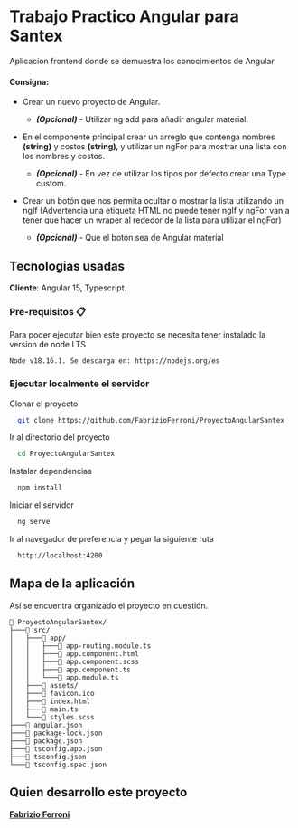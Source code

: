 # Trabajo Practico Angular para Santex

Aplicacion frontend donde se demuestra los conocimientos de Angular

#### Consigna: 
* Crear un nuevo proyecto de Angular. 
    * ***(Opcional)*** - Utilizar ng add para añadir angular material.

* En el componente principal crear un arreglo que contenga nombres **(string)** y costos **(string)**, y utilizar un ngFor para mostrar una lista con los nombres y costos. 
    * ***(Opcional)*** - En vez de utilizar los tipos por defecto crear una Type custom.


* Crear un botón que nos permita ocultar o mostrar la lista utilizando un ngIf (Advertencia una etiqueta HTML no puede tener ngIf y ngFor van a tener que hacer un wraper al rededor de la lista para utilizar el ngFor) 
    *  ***(Opcional)*** - Que el botón sea de Angular material

## Tecnologias usadas

**Cliente**: Angular 15, Typescript.

### Pre-requisitos 📋

Para poder ejecutar bien este proyecto se necesita tener instalado la version de node LTS

```
Node v18.16.1. Se descarga en: https://nodejs.org/es
```
### Ejecutar localmente el servidor

Clonar el proyecto

```bash
  git clone https://github.com/FabrizioFerroni/ProyectoAngularSantex
```

Ir al directorio del proyecto

```bash
  cd ProyectoAngularSantex
```

Instalar dependencias

```bash
  npm install
```
Iniciar el servidor

```bash
  ng serve
```

Ir al navegador de preferencia y pegar la siguiente ruta  

```bash
  http://localhost:4200
```
## Mapa de la aplicación

Así se encuentra organizado el proyecto en cuestión.

```
📁 ProyectoAngularSantex/
├───📁 src/
│   ├───📁 app/
│   │   ├───📄 app-routing.module.ts
│   │   ├───📄 app.component.html
│   │   ├───📄 app.component.scss
│   │   ├───📄 app.component.ts
│   │   └───📄 app.module.ts
│   ├───📁 assets/
│   ├───📄 favicon.ico
│   ├───📄 index.html
│   ├───📄 main.ts
│   └───📄 styles.scss
├───📄 angular.json
├───📄 package-lock.json
├───📄 package.json
├───📄 tsconfig.app.json
├───📄 tsconfig.json
└───📄 tsconfig.spec.json
```
## Quien desarrollo este proyecto

**[Fabrizio Ferroni](https://www.github.com/FabrizioFerroni)**
